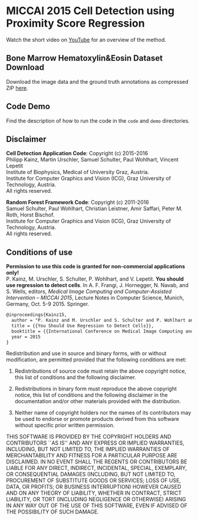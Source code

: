 # MICCAI 2015 Cell Detection using Proximity Score Regression

Watch the short video on [YouTube](https://www.youtube.com/watch?v=4FhdkiZ51Js) for an overview of the method.

## Bone Marrow Hematoxylin&Eosin Dataset Download
Download the image data and the ground truth annotations as compressed ZIP [here](https://github.com/pkainz/MICCAI2015/raw/master/BM_dataset_MICCAI2015.zip).

## Code Demo
Find the description of how to run the code in the `code` and `demo` directories. 

## Disclaimer
**Cell Detection Application Code**: Copyright (c) 2015-2016  
Philipp Kainz, Martin Urschler, Samuel Schulter, Paul Wohlhart, Vincent Lepetit  
Institute of Biophysics, Medical of University Graz, Austria.  
Institute for Computer Graphics and Vision (ICG), Graz University of Technology, Austria.  
All rights reserved.

**Random Forest Framework Code**: Copyright (c) 2011-2016  
Samuel Schulter, Paul Wohlhart, Christian Leistner, Amir Saffari, Peter M. Roth, Horst Bischof.  
Institute for Computer Graphics and Vision (ICG), Graz University of Technology, Austria.  
All rights reserved.

## Conditions of use
**Permission to use this code is granted for non-commercial applications only!**  
P. Kainz, M. Urschler, S. Schulter, P. Wohlhart, and V. Lepetit. **You should use regression to detect cells**. In A. F. Frangi, J. Hornegger, N. Navab, and S. Wells, editors, *Medical Image Computing and Computer-Assisted Intervention – MICCAI 2015*, Lecture Notes in Computer Science, Munich, Germany, Oct. 5-9 2015. Springer. 

```latex
@inproceedings{Kainz15,
  author = "P. Kainz and M. Urschler and S. Schulter and P. Wohlhart and V. Lepetit",
  title = {{You Should Use Regression to Detect Cells}},
  booktitle = {{International Conference on Medical Image Computing and Computer Assisted Intervention}},
  year = 2015
}
```

Redistribution and use in source and binary forms, with or without
modification, are permitted provided that the following conditions
are met:

1. Redistributions of source code must retain the above copyright
notice, this list of conditions and the following disclaimer.

2. Redistributions in binary form must reproduce the above copyright
notice, this list of conditions and the following disclaimer in the
documentation and/or other materials provided with the distribution.

3. Neither name of copyright holders nor the names of its contributors
may be used to endorse or promote products derived from this software
without specific prior written permission.


THIS SOFTWARE IS PROVIDED BY THE COPYRIGHT HOLDERS AND CONTRIBUTORS
``AS IS'' AND ANY EXPRESS OR IMPLIED WARRANTIES, INCLUDING, BUT NOT
LIMITED TO, THE IMPLIED WARRANTIES OF MERCHANTABILITY AND FITNESS FOR
A PARTICULAR PURPOSE ARE DISCLAIMED.  IN NO EVENT SHALL THE REGENTS OR
CONTRIBUTORS BE LIABLE FOR ANY DIRECT, INDIRECT, INCIDENTAL, SPECIAL,
EXEMPLARY, OR CONSEQUENTIAL DAMAGES (INCLUDING, BUT NOT LIMITED TO,
PROCUREMENT OF SUBSTITUTE GOODS OR SERVICES; LOSS OF USE, DATA, OR
PROFITS; OR BUSINESS INTERRUPTION) HOWEVER CAUSED AND ON ANY THEORY OF
LIABILITY, WHETHER IN CONTRACT, STRICT LIABILITY, OR TORT (INCLUDING
NEGLIGENCE OR OTHERWISE) ARISING IN ANY WAY OUT OF THE USE OF THIS
SOFTWARE, EVEN IF ADVISED OF THE POSSIBILITY OF SUCH DAMAGE.



